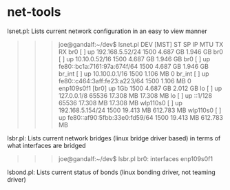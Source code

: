 # net-tools

lsnet.pl:  Lists current network configuration in an easy to view manner

>>>joe@gandalf:~/dev$ lsnet.pl 
>>>       DEV [MST]   ST   SP IP                             MTU          TX          RX
>>>       br0 [   ]   up      192.168.5.52/24               1500    4.687 GB    1.946 GB
>>>       br0 [   ]   up      10.10.0.52/16                 1500    4.687 GB    1.946 GB
>>>       br0 [   ]   up      fe80::bc1a:7161:97a:674f/64   1500    4.687 GB    1.946 GB
>>>    br_int [   ]   up      10.100.0.1/16                 1500    1.106 MB           0
>>>    br_int [   ]   up      fe80::c464:3aff:fe23:a223/64  1500    1.106 MB           0
>>>enp109s0f1 [br0]   up  1Gb                               1500    4.687 GB    2.012 GB
>>>        lo [   ]   up      127.0.0.1/8                  65536   17.308 MB   17.308 MB
>>>        lo [   ]   up      ::1/128                      65536   17.308 MB   17.308 MB
>>>  wlp110s0 [   ]   up      192.168.5.154/24              1500   19.413 MB  612.783 MB
>>>  wlp110s0 [   ]   up      fe80::af90:5fbb:33e0:fd59/64  1500   19.413 MB  612.783 MB


lsbr.pl:  Lists current network bridges (linux bridge driver based) in terms of what interfaces are bridged

>>>joe@gandalf:~/dev$ lsbr.pl 
>>>br0:	interfaces enp109s0f1


lsbond.pl:  Lists current status of bonds (linux bonding driver, not teaming driver)

